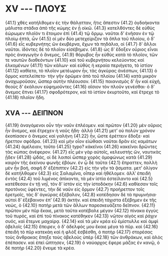 

# XV --- ΠΛΟΥΣ

{41.1} χθὲς κατήλθομεν ἐς τὴν θάλατταν, ἥτις ἄπεστιν {41.2} ὀγδοήκοντα μάλιστα στάδια ἀπὸ τῆς κώμης ἐν ᾗ οἰκῶ. {41.3} κατελθόντες δὲ εὐθὺς ἑώρωμεν πλοῖόν τι ἕτοιμον ἐπὶ {41.4} τῷ ὅρμῳ. ναῦται δ’ ἐνῆσαν ἐν τῷ πλοίῳ ἑπτά, ὧν {41.5} οἱ μὲν δύο μετεχείριζον τὰ ὅπλα τοῦ πλοίου, ὁ δ’ {41.6} εἷς κυβερνήτης ὢν ἐκυβέρνα, ἔχων τὰ πηδάλια, οἱ {41.7} δ’ ἄλλοι ναῦται. ἰδόντες δὲ τὸ πλοῖον εἰσέβημεν. {41.8} ὡς δ’ ἔδοξεν οὔριος εἶναι πρὸς ἀναγωγὴν ὁ ἄνεμος, {41.9} θόρυβος ἦν εὐθὺς κατὰ τὸ πλοῖον, τῶν τε ναυτῶν διαθεόντων {41.10} καὶ τοῦ κυβερνήτου κελεύοντος καὶ ἑλκομένων {41.11} τῶν κάλων· καὶ εὐθὺς ἡ κεραία περιήγετο, τὸ ἱστίον {41.12} καθίετο, τὸ πλοῖον μετέωρον ἦν, τὰς ἀγκύρας ἀνέσπων, {41.13} ὁ ὅρμος κατελείπετο· τὴν γῆν ὁρῶμεν ἀπὸ τοῦ πλοίου {41.14} κατὰ μικρὸν ἀναχωροῦσαν, ὥσπερ αὐτὴν πλέουσαν. {41.15} παιανισμὸς δ’ ἦν καὶ εὐχή, θεοὺς δ’ ἐκάλουν εὐφημοῦντες {41.16} αἴσιον τὸν πλοῦν γενέσθαι· ὁ δ’ ἄνεμος ἔπνει {41.17} σφοδρότερον, καὶ τὸ ἱστίον ἐκυρτοῦτο, καὶ ἔτρεχε τὸ {41.18} πλοῖον ἤδη.

## XVΑ --- ΔΕΙΠΝΟΝ

{41.19} ἀναγόμενοι οὖν τὴν ναῦν ἐπλέομεν. καὶ πρῶτον {41.20} μὲν οὔριος ἦν ἄνεμος, καὶ ἔτρεχεν ἡ ναῦς ἤδη· ἀλλὰ {41.21} μετ’ οὐ πολὺν χρόνον ἐκοπίασεν ὁ ἄνεμος καὶ γαλήνη {41.22} ἦν, ὥστε ἐρέττειν ἔδοξε· καὶ ἤρεττον σφόδρα. {41.23} καὶ μὴν οἷον εἰώθασι ναῦται δρᾶν εἰς καμάτων {41.24} ἀμέλειαν, τοῦτο  {41.25}  typo? κἀκεῖνοι  {41.26}  κακεῖνοι δρῶντες τὰς κώπας ἀνέφερον. {41.27} εἷς μὲν γὰρ αὐτοῖς, κελευστὴς ὤν, ναυτικὰς ᾖδεν {41.28} ᾠδάς, οἱ δὲ λοιποὶ ὥσπερ χορὸς ὁμοφώνως κατὰ {41.29} καιρὸν τῆς ἐκείνου φωνῆς ἐβόων. ἐν ᾧ δὲ ταῦτα  {42.1} ἔπραττεν, πολλὴ μὲν ἦν βοή, σαφῆ δ’ ἐξέπιπτεν {42.2} εἰς τὴν γῆν τὰ ᾄσματα. μετ’ ὀλίγον δὲ κατήλθομεν {42.3} εἰς Σαλαμῖνα, οἷπερ καὶ ἠθέλομεν. ἀλλ’ ἐπειδὴ ἐντὸς {42.4} τοῦ λιμένος ἀπίκοντο, τὰ μὲν ἱστία ἐστείλαντο καὶ {42.5} κατέθεσαν ἐν τῇ νηΐ, τὸν δ’ ἱστὸν εἰς τὴν ἱστοδόκην {42.6} καθίεσαν τοῖς προτόνοις ὑφέντες, τὴν δὲ ναῦν εἰς ὅρμον {42.7} προήρεττον τοῖς ἐρετμοῖς, τὰς δ’ ἀγκύρας ἐξέβαλον, {42.8} κατέδησαν δὲ τὰ πρυμνήσια· αὐτοὶ δ’ ἐξέβαινον ἐπ’ {42.9} ἀκτήν. καὶ ἐπειδὴ τάχιστα ἐξέβημεν ἐκ τῆς νεώς, ὁ {42.10} πατὴρ μετὰ τῶν ἄλλων παρεσκευάζετο δεῖπνον. {42.11} πρῶτον μὲν πῦρ ἔκαιε, μετὰ ταῦτα κατέβαλε μέγαν {42.12} πίνακα ἐγγὺς τοῦ πυρός, καὶ ἐπὶ τοῦ πίνακος κατέθηκεν {42.13} νῶτον αἰγὸς καὶ ῥάχιν συός, καὶ ἔτεμνε μαχαίρᾳ. {42.14} καὶ τὰ μὲν κρέα εὖ ἐμίστυλλε καὶ ἀμφὶ ὀβελοῖς {42.15} ἔπειρεν, ὁ δ’ ἀδελφός μου ἔκαιε μέγα τὸ πῦρ. καὶ {42.16} ἐπειδὴ τὸ πῦρ κατεκάη καὶ ἡ φλὸξ ἐσβέσθη, ὁ πατὴρ {42.17} στορέσας τοὺς ἄνθρακας ἔπηξε τοὺς ὀβελοὺς ὑπὲρ {42.18} τῶν ἀνθράκων, καὶ ἁλὸς ἐπέπασεν. καὶ ἐπεὶ ὤπτησεν, {42.19} ὁ ναύαρχος ἔφερε μάζας ἐν κανῷ, ὁ δὲ πατὴρ {42.20} ἔνειμε τὰ κρέα.

